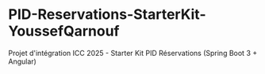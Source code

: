 # PID-Reservations-StarterKit-YoussefQarnouf
Projet d'intégration ICC 2025  - Starter Kit PID Réservations (Spring Boot 3 + Angular)
